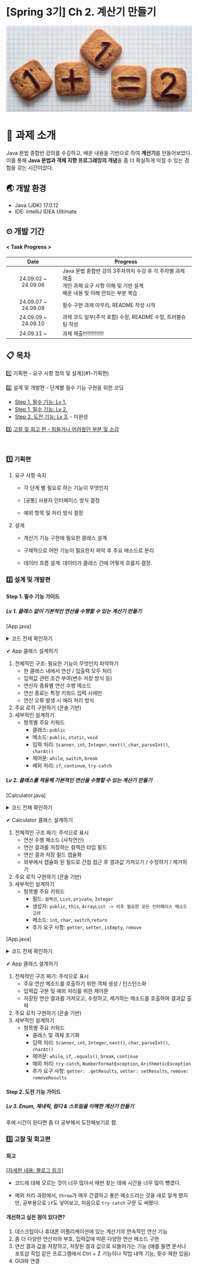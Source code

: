 # [Spring 3기] Ch 2. 계산기 만들기

![enter image description here](poster.jpg)

# 📁 과제 소개

Java 문법 종합반 강의를 수강하고, 배운 내용을 기반으로 하여 **계산기**를 만들어보았다. 이를 통해 **Java 문법과 객체 지향 프로그래밍의 개념**을 좀 더 확실하게 익힐 수 있는 경험을 갖는 시간이었다.

## 🌏 개발 환경

- Java (JDK) 17.0.12
- IDE: IntelliJ IDEA Ultimate


## ⏲ 개발 기간
#### < Task Progress >

|        Date         | Progress                                                                                |
|:-------------------:|-----------------------------------------------------------------------------------------|
| 24.09.02 ~ 24.09.06 | Java 문법 종합반 강의 3주차까지 수강 후 각 주차별 과제 제출<br>개인 과제 요구 사항 이해 및 기반 설계<br>배운 내용 및 이해 안되는 부분 복습 |
| 24.09.07 ~ 24.09.09 | 필수 구현 과제 마무리, README 작성 시작                                                      |
| 24.09.09 ~ 24.09.10 | 과제 코드 일부(주석 포함) 수정, README 수정, 트러블슈팅 작성                                    |
| 24.09.11 ~ | 과제 제출!!!!!!!!!!!!!! |

## 📋 목차

1️⃣ 기획편 - 요구 사항 정의 및 설계](#1-기획편)

2️⃣ 설계 및 개발편 - 단계별 필수 기능 구현을 위한 코딩
- [Step 1. 필수 기능: Lv 1.](#lv-1-클래스-없이-기본적인-연산을-수행할-수-있는-계산기-만들기)
- [Step 1. 필수 기능: Lv 2.](#lv-2-클래스를-적용해-기본적인-연산을-수행할-수-있는-계산기-만들기)
- [Step 2. 도전 기능: Lv 3.](#lv-3-enum-제네릭-람다--스트림을-이해한-계산기-만들기) - 미완성

3️⃣ [고찰 및 회고 편 - 힘들거나 어려웠던 부분 및 소감](#3-고찰-및-회고-편)

<br>

### 1️⃣ 기획편

1. 요구 사항 숙지
    - 각 단계 별 필요로 하는 기능이 무엇인지

    - [공통] 사용자 인터페이스 방식 결정

    - 예외 항목 및 처리 방식 결정
2. 설계
    -  계산기 기능 구현에 필요한 클래스 설계

    -  구체적으로 어떤 기능이 필요한지 파악 후 주요 메소드로 분리

    -  데이터 흐름 설계: 데이터가 클래스 간에 어떻게 흐를지 결정.

###  2️⃣ 설계 및 개발편

#### Step 1. 필수 기능 가이드
##### **Lv 1. 클래스 없이 기본적인 연산을 수행할 수 있는 계산기 만들기**

[App.java]
<details>
<summary> 코드 전체 확인하기 </summary>

```java
import java.util.Scanner;

public class App {
    public static void main(String[] args) {
        // 1) 양의 정수(0 포함) 입력받기
        Scanner sc = new Scanner(System.in);

        while (true) {
            try {
                // 첫 번째 숫자 입력
                System.out.println("첫 번째 숫자를 입력하세요: ");
                int num1 = Integer.parseInt(sc.next());
                // 0을 포함한 양의 정수인지 확인
                if (num1 < 0) {
                    System.out.println("0 이상의 정수를 입력해주세요.");
                    continue;
                }
                // 연산 기호 입력
                System.out.println("사칙연산 기호를 입력하세요: ");
                char operator = sc.next().charAt(0);
                // 두 번째 숫자 입력
                System.out.println("두 번째 숫자를 입력하세요: ");
                int num2 = Integer.parseInt(sc.next());
                // 0을 포함한 양의 정수인지 확인
                if (num2 < 0) {
                    System.out.println("0 이상의 정수를 입력해주세요.");
                    continue;
                }
                // 연산 수행 및 결과 출력
                int result = 0;
                switch (operator) {
                    case '+':
                        result = num1 + num2;
                        break;
                    case '-':
                        result = num1 - num2;
                        break;
                    case '*':
                        result = num1 * num2;
                        break;
                    case '/':
                        // 예외 처리
                        if (num2 == 0) {
                            System.out.println("0으로 나눌 수 없습니다.");
                            continue;
                        }
                        result = num1 / num2;
                        break;
                }
                // 결과 출력
                System.out.println("결과: " + result);

                // 종료 여부 확인
                System.out.println("더 계산하시겠습니까? (Yes / Exit):");
                String answer = sc.next();
                if (answer.equals("Exit")) {
                    break;
                }
            }
            // 또 다른 예외 처리 방법: Try-Catch
            catch (NumberFormatException e) {
                System.out.println("유효한 값을 입력해주세요.");
            }
        }
        sc.close();
    }
}
```

</details>

✔ App 클래스 설계하기

1. 전체적인 구조: 필요한 기능이 무엇인지 파악하기
   - 한 클래스 내에서 연산 / 입출력 모두 처리 
   - 입력값 관련 조건 부여(변수 저장 방식 등)
   - 연산자 종류별 연산 수행 메소드 
   - 연산 종료는 특정 키워드 입력 시에만 
   - 연산 오류 발생 시 에러 처리 방식
2. 주요 로직 구현하기 (콘솔 기반)
3. 세부적인 설계하기
   - 항목별 주요 키워드
       - 클래스: `public`
       - 메소드: `public`, `static`, `void`
       - 입력 처리: `Scanner`, `int`, `Integer`, `next()`, `char`, `parseInt()`, `charAt()` 
       - 제어문: `while`, `switch`, `break`
       - 예외 처리: `if`, `continue`, `try-catch`


##### **Lv 2. 클래스를 적용해 기본적인 연산을 수행할 수 있는 계산기 만들기**

[Calculator.java]
<details>
<summary> 코드 전체 확인하기 </summary>

```java
import java.util.*;
// [전체적인 구조 명시]
public class Calculator {
    // [1. 필드]
    // 연산 결과를 저장하는 컬렉션 타입 필드 ->
    // results 변수 -> List<Integer> 타입으로 선언
    private List<Integer> results;

    // [2. 객체 데이터: 생성자]
    public Calculator() {
        this.results = new ArrayList<>(); // 결과를 저장할 ArrayList 생성
    }
    // [3. 연산 수행 담당 메소드]
    public int calculate(int num1, int num2, char operator) {
        int result = 0;

        // 연산자에 따른 사칙연산 수행
        switch (operator) {
            case '+':
                result = num1 + num2;
                break;
            case '-':
                result = num1 - num2;
                break;
            case '*':
                result = num1 * num2;
                break;
            case '/':
                result = num1 / num2;
                break;
            }

        // 결과를 리스트에 저장
        results.add(result);

        // 결과 반환
        return result;
    }
    
    // 추가 요구 사항

    // Getter 메소드: 저장된 연산 결과를 반환
    public List<Integer> getResults() {
        return new ArrayList<>(results); // 결과 리스트를 복사해서 반환
    }

    // Setter 메소드: 외부에서 연산 결과 리스트를 수정
    public void setResults(List<Integer> results) {
        this.results = new ArrayList<>(results);
        // 리스트를 복사하는 이유:
        // 외부에서 리스트를 변경할 때 Calculator 내부에서도 리스트가 변경될 수 있기 때문에
        // 이를 방지하기 위함
    }

    public void removeResults() {
        if (!results.isEmpty()) {
            results.remove(0); // 리스트의 첫 번째 데이터 삭제
        } else {
            System.out.println("삭제할 데이터가 없습니다.");
        }
    }
}

```


</details>

✔ Calculator 클래스 설계하기

1. 전체적인 구조 짜기: 주석으로 표시
   - 연산 수행 메소드 (사칙연산)
   - 연산 결과를 저장하는 컬렉션 타입 필드
   - 연산 결과 저장 필드 캡슐화
   - 외부에서 캡슐화 된 필드로 간접 접근 후 결과값 가져오기 / 수정하기 / 제거하기
2. 주요 로직 구현하기 (콘솔 기반)
3. 세부적인 설계하기
    - 항목별 주요 키워드
        - 필드: `컬렉션`, `List`, `private`, `Integer`
        - 생성자: `public`, `this`, `ArrayList -> 이후 필요한 모든 인터페이스 메소드 고려`
        - 메소드: `int`, `char`, `switch`,`return`
        - 추가 요구 사항: `getter`, `setter`, `isEmpty`, `remove`


[App.java]
<details>
<summary> 코드 전체 확인하기 </summary>

```java
import java.util.*;

public class App {
    public static void main(String[] args) {
        // Calculator class에서 객체 호출 > 객체 초기화
        // 인스턴스화
        Calculator calc = new Calculator();
        // sc 변수 선언 + Scanner 객체 생성 
        Scanner sc = new Scanner(System.in);
        
        // 반복문 시작
        while (true) {
            // 예외 처리의 `try-catch`
            try { 
                // 첫 번째 숫자 입력
                System.out.println("첫 번째 숫자를 입력하세요: ");
                // sc.next()로 입력된 값: 문자열 > .parseInt()를 통해 int로 변환
                int num1 = Integer.parseInt(sc.next());
                // 0을 포함한 양의 정수인지 확인
                if (num1 < 0) {
                    System.out.println("0 이상의 정수를 입력해주세요.");
                    continue;
                }

                // 연산 기호 입력
                System.out.println("사칙연산 기호를 입력하세요: ");
                // 입력한 문자열 호출
                char operator = sc.next().charAt(0);

                // 입력값이 사칙 연산 기호가 아닌 경우 예외 처리
                if (operator != '+' && operator != '-' && operator != '*' && operator != '/') {
                    System.out.println("잘못된 연산자입니다. +, -, *, / 중 하나를 입력해주세요.");
                    continue;
                }

                // 두 번째 숫자 입력
                System.out.println("두 번째 숫자를 입력하세요: ");
                // sc.next()로 입력된 값: 문자열 > .parseInt()를 통해 int로 변환
                int num2 = Integer.parseInt(sc.next());

                // 0을 포함한 양의 정수인지 확인
                if (num2 < 0) {
                    System.out.println("0 이상의 정수를 입력해주세요.");
                    continue;
                }

                // 참조변수 calc + 도트 연산자 > Calculator 클래스의 calculate 메소드 호출
                int result = calc.calculate(num1,num2,operator);

                // 결과 출력
                System.out.println("결과: " + result);

                // 종료 여부 확인
                System.out.println("더 계산하시겠습니까? (Yes / Exit) ");
                String answer = sc.next();
                // 저장된 값이 'Exit'과 동일한 경우 종료
                if (answer.equals("Exit")) {
                    break;
                }
            } catch (NumberFormatException e) { // 예외처리 1: 입력 값이 숫자가 아닐 때
                System.out.println("유효한 값이 아닙니다.");
            } catch (ArithmeticException e) { // 예외처리 2: 나눗셈 과정에서 분모값에 0을 입력했을 때
                System.out.println("0으로 나눌 수 없습니다.");
            }
        }
        
        // 추가 요구 사항
        // calc 참조변수를 통해 Calculator 클래스에서 정의한 .getResults() 메소드 호출 (getter)
        System.out.println("모든 연산 결과: " + calc.getResults());
        System.out.println("----------------");

        
        // 새로운 리스트 생성 > 추가된 값이 내부(results)에 영향 주지 않기 위해
        List<Integer> newResults = new ArrayList<>();
        // 새로운 값 추가
        newResults.add(10);
        // calc 객체의 setResults 호출 > newResults 저장(results 수정)
        calc.setResults(newResults);
        // 새로 수정된 newResults를 getResults 메소드로 호출
        System.out.println("수정된 연산 결과: " + calc.getResults());
        
        
        System.out.println("가장 먼저 저장된 데이터를 삭제합니다.");
        // Calculator 클래스에서 구현한 메소드 호출
        calc.removeResults();
        System.out.println("삭제 후 저장된 결과: " + calc.getResults());

        // 스캐너 종료
        sc.close();
    }
}

```

</details>

✔ App 클래스 설계하기

1. 전체적인 구조 짜기: 주석으로 표시
    - 주요 연산 메소드를 호출하기 위한 객체 생성 / 인스턴스화
    - 입력값 구분 및 예외 처리를 위한 제어문
    - 저장된 연산 결과를 가져오고, 수정하고, 제거하는 메소드를 호출하여 결과값 출력
2. 주요 로직 구현하기 (콘솔 기반)
3. 세부적인 설계하기
   - 항목별 주요 키워드
        - 클래스 및 객체 초기화
        - 입력 처리: `Scanner`, `int`, `Integer`, `next()`, `char`, `parseInt()`, `charAt()`
        - 제어문: `while`, `if`, `.equals()`, `break`, `continue`
        - 예외 처리: `try-catch`, `NumberFormatException`, `ArithmeticException`
        - 추가 요구 사항: `getter: .getResults`, `setter: setResults`, `remove: removeResults`
   

#### Step 2. 도전 기능 가이드
##### **Lv 3. Enum, 제네릭, 람다 & 스트림을 이해한 계산기 만들기**

후에 시간이 된다면 좀 더 공부해서 도전해보기로 함.

###  3️⃣ 고찰 및 회고편
#### 회고

[[자세한 내용: 블로그 링크]](https://jisuryu0527.tistory.com/21)

- 코드에 대해 모르는 것이 너무 많아서 매번 찾는 데에 시간을 너무 많이 뺏겼다.


- 예외 처리 과정에서, `throw`가 매우 간결하고 좋은 메소드라는 것을 새로 알게 됐지만, 공부용으로 `if`도 넣어보고, 처음으로 `try-catch` 구문
도 써봤다. 



#### 개선하고 싶은 점이 있다면?

1. 데스크탑이나 휴대폰 어플리케이션에 있는 계산기의 연속적인 연산 기능
2. 좀 더 다양한 연산자와 부호, 입력값에 따른 다양한 연산 메소드 구현
2. 연산 결과 값을 저장하고, 저장된 결과 값으로 되돌아가는 기능 (예를 들면 문서나 포토샵 작업 같은 프로그램에서 Ctrl + Z 기능이나 작업 내역 기능; 횟수 제한 있음)
3. GUI와 연결
